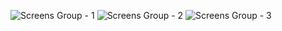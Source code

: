 ![Screens Group - 1](https://github.com/user-attachments/assets/98531271-480f-4efb-af45-429c52973d77)
![Screens Group - 2](https://github.com/user-attachments/assets/7c3363f5-4a57-4293-b971-0820a21c1003)
![Screens Group - 3](https://github.com/user-attachments/assets/17066326-5eb8-4944-ae17-fcf8f584edb7)
